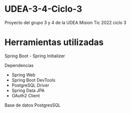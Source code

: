# UDEA-3-4-Ciclo-3
Proyecto del grupo 3 y 4 de la UDEA Mision Tic 2022 ciclo 3

# Herramientas utilizadas

Spring Boot - Spring Initializer

Dependencias
- Spring Web
- Spring Boot DevTools
- PostgreSQL Driver
- Spring Data JPA
- OAuth2 Client 

Base de datos PostgresSQL

